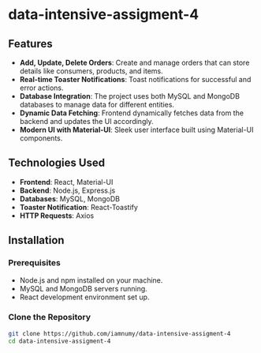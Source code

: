 # data-intensive-assigment-4

## Features

- **Add, Update, Delete Orders**: Create and manage orders that can store details like consumers, products, and items.
- **Real-time Toaster Notifications**: Toast notifications for successful and error actions.
- **Database Integration**: The project uses both MySQL and MongoDB databases to manage data for different entities.
- **Dynamic Data Fetching**: Frontend dynamically fetches data from the backend and updates the UI accordingly.
- **Modern UI with Material-UI**: Sleek user interface built using Material-UI components.

## Technologies Used

- **Frontend**: React, Material-UI
- **Backend**: Node.js, Express.js
- **Databases**: MySQL, MongoDB
- **Toaster Notification**: React-Toastify
- **HTTP Requests**: Axios

## Installation

### Prerequisites

- Node.js and npm installed on your machine.
- MySQL and MongoDB servers running.
- React development environment set up.

### Clone the Repository

```sh
git clone https://github.com/iamnumy/data-intensive-assigment-4
cd data-intensive-assigment-4
